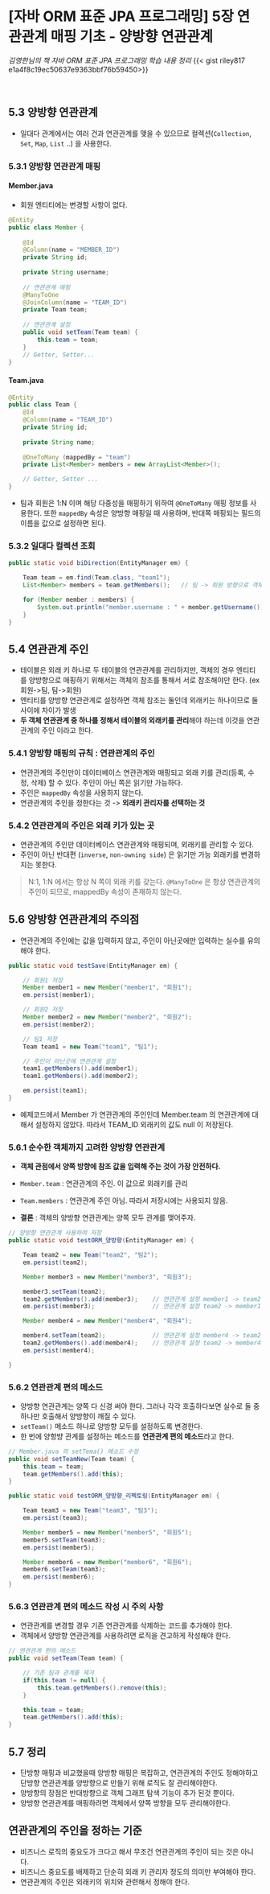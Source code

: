 # [자바 ORM 표준 JPA 프로그래밍] 5장 연관관계 매핑 기초 - 양방향 연관관계



_김영한님의 책 자바 ORM 표준 JPA 프로그래밍 학습 내용 정리_
{{< gist riley817 e1a4f8c19ec50637e9363bbf76b59450>}}

<br/>

## 5.3 양방향 연관관계
+ 일대다 관계에서는 여러 건과 연관관계를 맺을 수 있으므로 컬렉션(`Collection`, `Set`, `Map`, `List` ..) 을 사용한다.

### 5.3.1 양방향 연관관계 매핑
#### Member.java 
+ 회원 엔티티에는 변경할 사항이 없다.

```java
@Entity
public class Member {
    
    @Id
    @Column(name = "MEMBER_ID")
    private String id;
    
    private String username;
    
    // 연관관계 매핑
    @ManyToOne
    @JoinColumn(name = "TEAM_ID")
    private Team team;
    
    // 연관관계 설정
    public void setTeam(Team team) {
        this.team = team;
    }
    // Getter, Setter...
}
```

#### Team.java
```java
@Entity
public class Team {
    @Id
    @Column(name = "TEAM_ID")
    private String id;
    
    private String name;
    
    @OneToMany (mappedBy = "team")
    private List<Member> members = new ArrayList<Member>();

    // Getter, Setter ...
}
```
+ 팀과 회원은 1:N 이며 해당 다중성을 매핑하기 위하여 `@OneToMany` 매핑 정보를 사용한다. 또한 `mappedBy` 속성은 양방향 매핑일 때 사용하며, 반대쪽 매핑되는 필드의 이름을 값으로 설정하면 된다.

### 5.3.2 일대다 컬렉션 조회
```java
public static void biDirection(EntityManager em) {

    Team team = em.find(Team.class, "team1");
    List<Member> members = team.getMembers();   // 팀 -> 회원 방향으로 객체 그래프를 탐색한다.

    for (Member member : members) {
        System.out.println("member.username : " + member.getUsername());
    }
}
```

## 5.4 연관관계 주인
+ 테이블은 외래 키 하나로 두 테이블의 연관관계를 관리하지만, 객체의 경우 엔티티를 양방향으로 매핑하기 위해서는 객체의 참조를 통해서 서로 참조해야만 한다. (ex 회원->팀, 팀->회원)
+ 엔티티를 양방향 연관관계로 설정하면 객체 참조는 둘인데 외래키는 하나이므로 둘 사이에 차이가 발생
+ **두 객체 연관관계 중 하나를 정해서 테이블의 외래키를 관리**해야 하는데 이것을 연관관계의 주인 이라고 한다.

### 5.4.1 양방향 매핑의 규칙 : 연관관계의 주인
+ 연관관계의 주인만이 데이터베이스 연관관계와 매핑되고 외래 키를 관리(등록, 수정, 삭제) 할 수 있다. 주인이 아닌 쪽은 읽기만 가능하다.
+ 주인은 `mappedBy` 속성을 사용하지 않는다.
+ 연관관계의 주인을 정한다는 것 -> **외래키 관리자를 선택하는 것**

### 5.4.2 연관관계의 주인은 외래 키가 있는 곳
+ 연관관계의 주인만 데이터베이스 연관관계와 매핑되며, 외래키를 관리할 수 있다.
+ 주인이 아닌 반대편 (`inverse`, `non-owning side`) 은 읽기만 가능 외래키를 변경하지는 못한다.

> N:1, 1:N 에서는 항상 N 쪽이 외래 키를 갖는다. `@ManyToOne` 은 항상 연관관계의 주인이 되므로, mappedBy 속성이 존재하지 않는다.

## 5.6 양방향 연관관계의 주의점
+ 연관관계의 주인에는 값을 입력하지 않고, 주인이 아닌곳에만 입력하는 실수를 유의해야 한다.

```java
public static void testSave(EntityManager em) {

    // 회원1 저장
    Member member1 = new Member("member1", "회원1");
    em.persist(member1);

    // 회원2 저장
    Member member2 = new Member("member2", "회원2");
    em.persist(member2);

    // 팀1 저장
    Team team1 = new Team("team1", "팀1");

    // 주인이 아닌곳에 연관관계 설정
    team1.getMembers().add(member1);
    team1.getMembers().add(member2);

    em.persist(team1);
}
```
+ 예제코드에서 Member 가 연관관계의 주인인데 Member.team 의 연관관계에 대해서 설정하지 않았다. 따라서 TEAM_ID 외래키의 값도 null 이 저장된다.

### 5.6.1 순수한 객체까지 고려한 양방향 연관관계
+ **객체 관점에서 양쪽 방향에 참조 값을 입력해 주는 것이 가장 안전하다.**
+ `Member.team` : 연관관계의 주인. 이 값으로 외래키를 관리
+ `Team.members` : 연관관계 주인 아님. 따라서 저장시에는 사용되지 않음.

+ **결론** : 객체의 양방향 연관관계는 양쪽 모두 관계를 맺어주자.

```java
// 양방향 연관관계 사용하여 저장
public static void testORM_양방향(EntityManager em) {

    Team team2 = new Team("team2", "팀2");
    em.persist(team2);

    Member member3 = new Member("member3", "회원3");

    member3.setTeam(team2);
    team2.getMembers().add(member3);    // 연관관계 설정 member1 -> team2
    em.persist(member3);                // 연관관계 설정 team2 -> member1

    Member member4 = new Member("member4", "회원4");

    member4.setTeam(team2);             // 연관관계 설정 member4 -> team2
    team2.getMembers().add(member4);    // 연관관계 설정 team2 -> member4
    em.persist(member4);

}
```

### 5.6.2 연관관계 편의 메소드
+ 양방향 연관관계는 양쪽 다 신경 써야 한다. 그러나 각각 호출하다보면 실수로 둘 중 하나만 호출해서 양방향이 깨질 수 있다.
+ `setTeam()` 메소드 하나로 양방향 모두를 설정하도록 변경한다.
+ 한 번에 양항뱡 관계를 설정하는 메소드를 **연관관계 편의 메소드**라고 한다.

```java
// Member.java 의 setTema() 메소드 수정
public void setTeamNew(Team team) {
    this.team = team;
    team.getMembers().add(this);
}
```

```java
public static void testORM_양방향_리펙토링(EntityManager em) {

    Team team3 = new Team("team3", "팀3");
    em.persist(team3);

    Member member5 = new Member("member5", "회원5");
    member5.setTeam(team3);
    em.persist(member5);

    Member member6 = new Member("member6", "회원6");
    member6.setTeam(team3);
    em.persist(member6);
}
```

### 5.6.3 연관관계 편의 메소드 작성 시 주의 사항
+ 연관관계를 변경할 경우 기존 연관관계를 삭제하는 코드를 추가해야 한다.
+ 객체에서 양방향 연관관계를 사용하려면 로직을 견고하게 작성해야 한다.

```java
// 연관관계 편의 메소드
public void setTeam(Team team) {

    // 기존 팀과 관계를 제거
    if(this.team != null) {
        this.team.getMembers().remove(this);
    }

    this.team = team;
    team.getMembers().add(this);
}
```

## 5.7 정리
+ 단방향 매핑과 비교했을때 양방향 매핑은 복잡하고, 연관관계의 주인도 정해야하고 단방향 연관관계를 양방향으로 만들기 위해 로직도 잘 관리해야한다.
+ 양방향의 장점은 반대방향으로 객체 그래프 탐색 기능이 추가 된것 뿐이다.
+ 양방향 연관관계를 매핑하려면 객체에서 양쪽 방향을 모두 관리해야한다.

## 연관관계의 주인을 정하는 기준
+ 비즈니스 로직의 중요도가 크다고 해서 무조건 연관관계의 주인이 되는 것은 아니다.
+ 비즈니스 중요도를 배제하고 단순히 외래 키 관리자 정도의 의미만 부여해야 한다.
+ 연관관계의 주인은 외래키의 위치와 관련해서 정해야 한다.


